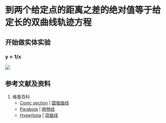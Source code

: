 # 到两个给定点的距离之差的绝对值等于给定长的双曲线轨迹方程

## 开始做实体实验

### y = 1/x

![](/images/函数和极限/在2维坐标纸上感受n个点组成了任意形状的轮廓/到两个给定点的距离之差的绝对值等于给定长的双曲线轨迹方程/1a1.jpg)

## 参考文献及资料

1. 维基百科
	- [Conic section](https://en.wikipedia.org/wiki/Conic_section) | [圆锥曲线](https://zh.wikipedia.org/wiki/%E5%9C%86%E9%94%A5%E6%9B%B2%E7%BA%BF) 
	- [Parabola](https://en.wikipedia.org/wiki/Parabola) | [抛物线](https://zh.wikipedia.org/wiki/%E6%8A%9B%E7%89%A9%E7%BA%BF) 
	- [Hyperbola](https://en.wikipedia.org/wiki/Hyperbola) | [双曲线](https://zh.wikipedia.org/wiki/%E5%8F%8C%E6%9B%B2%E7%BA%BF) 

